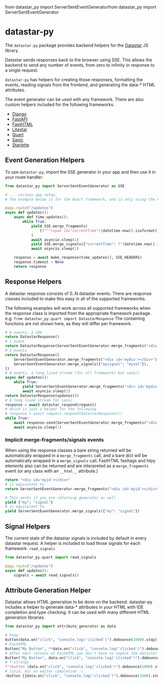 from datastar_py import ServerSentEventGeneratorfrom datastar_py import ServerSentEventGenerator

# datastar-py

The `datastar-py` package provides backend helpers for the [Datastar](https://data-star.dev) JS library.

Datastar sends responses back to the browser using SSE. This allows the backend to
send any number of events, from zero to infinity in response to a single request.

`datastar-py` has helpers for creating those responses, formatting the events,
reading signals from the frontend, and generating the data-* HTML attributes.

The event generator can be used with any framework. There are also custom
helpers included for the following frameworks:

* [Django](https://www.djangoproject.com/)
* [FastAPI](https://fastapi.tiangolo.com/)
* [FastHTML](https://fastht.ml/)
* [Litestar](https://litestar.dev/)
* [Quart](https://quart.palletsprojects.com/en/stable/)
* [Sanic](https://sanic.dev/en/)
* [Starlette](https://www.starlette.io/)

## Event Generation Helpers

To use `datastar-py`, import the SSE generator in your app and then use
it in your route handler:

```python
from datastar_py import ServerSentEventGenerator as SSE

# ... various app setup.
# The example below is for the Quart framework, and is only using the event generation helpers.

@app.route("/updates")
async def updates():
    async def time_updates():
        while True:
            yield SSE.merge_fragments(
                [f"""<span id="currentTime">{datetime.now().isoformat()}"""]
            )
            await asyncio.sleep(1)
            yield SSE.merge_signals({"currentTime": f"{datetime.now().isoformat()}"})
            await asyncio.sleep(1)

    response = await make_response(time_updates(), SSE_HEADERS)
    response.timeout = None
    return response
```

## Response Helpers

A datastar response consists of 0..N datastar events. There are response
classes included to make this easy in all of the supported frameworks.

The following examples will work across all supported frameworks when the
response class is imported from the appropriate framework package.
e.g. `from datastar_py.quart import DatastarResponse` The containing functions
are not shown here, as they will differ per framework.


```python
# 0 events, a 204
return DatastarResponse()
# 1 event
return DatastarResponse(ServerSentEventGenerator.merge_fragments("<div id='mydiv'></div>"))
# 2 events
return DatastarResponse([
    ServerSentEventGenerator.merge_fragments("<div id='mydiv'></div>"),
    ServerSentEventGenerator.merge_signals({"mysignal": "myval"}),
])
# N events, a long lived stream (for all frameworks but sanic)
async def updates():
    while True:
        yield ServerSentEventGenerator.merge_fragments("<div id='mydiv'></div>")
        await asyncio.sleep(1)
return DatastarResponse(updates())
# A long lived stream for sanic
response = await datastar_respond(request)
# which is just a helper for the following
# response = await request.respond(DatastarResponse())
while True:
    await response.send(ServerSentEventGenerator.merge_fragments("<div id='mydiv'></div>"))
    await asyncio.sleep(1)
```

### Implicit merge-fragments/signals events

When using the response classes a bare string returned will be automatically
wrapped in a `merge_fragments` call, and a bare dict will be automatically
wrapped in a `merge_signals` call. FastHTML fasttags and htpy elements also
can be returned and are interpreted as a `merge_fragments` event (or any class
with an `__html__` attribute.)

```python
return "<div id='myid'></div>"
# is equivalent to
return ServerSentEventGenerator.merge_fragments("<div id='myid'></div>")

# This works if you are returning generator as well
yield {"my": "signal"}
# is equivalent to
yield ServerSentEventGenerator.merge_signals({"my": "signal"})
```

## Signal Helpers
The current state of the datastar signals is included by default in every 
datastar request. A helper is included to load those signals for each
framework. `read_signals`

```python
from datastar_py.quart import read_signals

@app.route("/updates")
async def updates():
    signals = await read_signals()
```

## Attribute Generation Helper
Datastar allows HTML generation to be done on the backend. datastar-py includes
a helper to generate data-* attributes in your HTML with IDE completion and
type checking. It can be used with many different HTML generation libraries.

```python
from datastar_py import attribute_generator as data

# htpy
button(data.on("click", "console.log('clicked')").debounce(1000).stop)["My Button"]
# FastHTML
Button("My Button", **data.on("click", "console.log('clicked')").debounce(1000).stop)
# After next release of FastHTML you don't have to unpack the datastar helpers e.g.
Button("My Button", data.on("click", "console.log('clicked')").debounce(1000).stop)
# f-strings
f"<button {data.on("click", "console.log('clicked')").debounce(1000).stop}>My Button</button>"
# Jinja, but no editor completion :(
<button {{data.on("click", "console.log('clicked')").debounce(1000).stop}}>My Button</button>
```